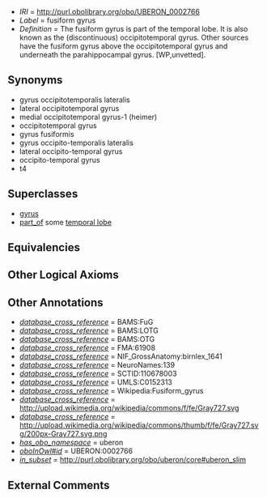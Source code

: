  * *IRI* = http://purl.obolibrary.org/obo/UBERON_0002766
 * *Label* = fusiform gyrus
 * *Definition* = The fusiform gyrus is part of the temporal lobe. It is also known as the (discontinuous) occipitotemporal gyrus. Other sources have the fusiform gyrus above the occipitotemporal gyrus and underneath the parahippocampal gyrus. [WP,unvetted].

## Synonyms

 * gyrus occipitotemporalis lateralis
 * lateral occipitotemporal gyrus
 * medial occipitotemporal gyrus-1 (heimer)
 * occipitotemporal gyrus
 * gyrus fusiformis
 * gyrus occipito-temporalis lateralis
 * lateral occipito-temporal gyrus
 * occipito-temporal gyrus
 * t4

## Superclasses

 * [gyrus](../../UBERON/00/UBERON_0000200.md)
 * [part_of](../../BFO/50/BFO_0000050.md) some [temporal lobe](../../UBERON/71/UBERON_0001871.md)

## Equivalencies


## Other Logical Axioms


## Other Annotations

 * *[database_cross_reference](../../ef/oboInOwl#hasDbXref.md)* = BAMS:FuG
 * *[database_cross_reference](../../ef/oboInOwl#hasDbXref.md)* = BAMS:LOTG
 * *[database_cross_reference](../../ef/oboInOwl#hasDbXref.md)* = BAMS:OTG
 * *[database_cross_reference](../../ef/oboInOwl#hasDbXref.md)* = FMA:61908
 * *[database_cross_reference](../../ef/oboInOwl#hasDbXref.md)* = NIF_GrossAnatomy:birnlex_1641
 * *[database_cross_reference](../../ef/oboInOwl#hasDbXref.md)* = NeuroNames:139
 * *[database_cross_reference](../../ef/oboInOwl#hasDbXref.md)* = SCTID:110678003
 * *[database_cross_reference](../../ef/oboInOwl#hasDbXref.md)* = UMLS:C0152313
 * *[database_cross_reference](../../ef/oboInOwl#hasDbXref.md)* = Wikipedia:Fusiform_gyrus
 * *[database_cross_reference](../../ef/oboInOwl#hasDbXref.md)* = http://upload.wikimedia.org/wikipedia/commons/f/fe/Gray727.svg
 * *[database_cross_reference](../../ef/oboInOwl#hasDbXref.md)* = http://upload.wikimedia.org/wikipedia/commons/thumb/f/fe/Gray727.svg/200px-Gray727.svg.png
 * *[has_obo_namespace](../../ce/oboInOwl#hasOBONamespace.md)* = uberon
 * *[oboInOwl#id](../../id/oboInOwl#id.md)* = UBERON:0002766
 * *[in_subset](../../et/oboInOwl#inSubset.md)* = http://purl.obolibrary.org/obo/uberon/core#uberon_slim

## External Comments

